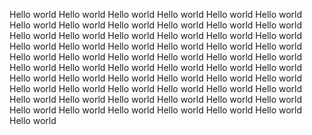Hello world
Hello world
Hello world
Hello world
Hello world
Hello world
Hello world
Hello world
Hello world
Hello world
Hello world
Hello world
Hello world
Hello world
Hello world
Hello world
Hello world
Hello world
Hello world
Hello world
Hello world
Hello world
Hello world
Hello world
Hello world
Hello world
Hello world
Hello world
Hello world
Hello world
Hello world
Hello world
Hello world
Hello world
Hello world
Hello world
Hello world
Hello world
Hello world
Hello world
Hello world
Hello world
Hello world
Hello world
Hello world
Hello world
Hello world
Hello world
Hello world
Hello world
Hello world
Hello world
Hello world
Hello world
Hello world
Hello world
Hello world
Hello world
Hello world
Hello world
Hello world
